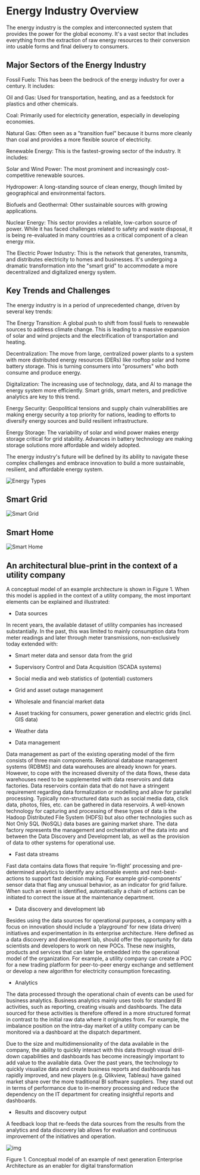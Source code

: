 # Energy Industry Overview

The energy industry is the complex and interconnected system that provides the power for the global economy. It's a vast sector that includes everything from the extraction of raw energy resources to their conversion into usable forms and final delivery to consumers.

## Major Sectors of the Energy Industry
Fossil Fuels: This has been the bedrock of the energy industry for over a century. It includes:

Oil and Gas: Used for transportation, heating, and as a feedstock for plastics and other chemicals.

Coal: Primarily used for electricity generation, especially in developing economies.

Natural Gas: Often seen as a "transition fuel" because it burns more cleanly than coal and provides a more flexible source of electricity.

Renewable Energy: This is the fastest-growing sector of the industry. It includes:

Solar and Wind Power: The most prominent and increasingly cost-competitive renewable sources.

Hydropower: A long-standing source of clean energy, though limited by geographical and environmental factors.

Biofuels and Geothermal: Other sustainable sources with growing applications.

Nuclear Energy: This sector provides a reliable, low-carbon source of power. While it has faced challenges related to safety and waste disposal, it is being re-evaluated in many countries as a critical component of a clean energy mix.

The Electric Power Industry: This is the network that generates, transmits, and distributes electricity to homes and businesses. It's undergoing a dramatic transformation into the "smart grid" to accommodate a more decentralized and digitalized energy system.

## Key Trends and Challenges
The energy industry is in a period of unprecedented change, driven by several key trends:

The Energy Transition: A global push to shift from fossil fuels to renewable sources to address climate change. This is leading to a massive expansion of solar and wind projects and the electrification of transportation and heating.

Decentralization: The move from large, centralized power plants to a system with more distributed energy resources (DERs) like rooftop solar and home battery storage. This is turning consumers into "prosumers" who both consume and produce energy.

Digitalization: The increasing use of technology, data, and AI to manage the energy system more efficiently. Smart grids, smart meters, and predictive analytics are key to this trend.

Energy Security: Geopolitical tensions and supply chain vulnerabilities are making energy security a top priority for nations, leading to efforts to diversify energy sources and build resilient infrastructure.

Energy Storage: The variability of solar and wind power makes energy storage critical for grid stability. Advances in battery technology are making storage solutions more affordable and widely adopted.

The energy industry's future will be defined by its ability to navigate these complex challenges and embrace innovation to build a more sustainable, resilient, and affordable energy system.

![Energy Types](/images/Slide5.JPG)
## Smart Grid
![Smart Grid](/images/SmartGrid.JPG)
## Smart Home
![Smart Home](/images/Slide4.JPG)
## An architectural blue-print in the context of a utility company

A conceptual model of an example architecture is shown in Figure 1. When this model is applied in the context of a utility company, the most important elements can be explained and illustrated:

- Data sources

In recent years, the available dataset of utility companies has increased substantially. In the past, this was limited to mainly consumption data from meter readings and later through meter transmissions, non-exclusively today extended with:

- Smart meter data and sensor data from the grid
- Supervisory Control and Data Acquisition (SCADA systems)
- Social media and web statistics of (potential) customers
- Grid and asset outage management
- Wholesale and financial market data
- Asset tracking for consumers, power generation and electric grids (incl. GIS data)
- Weather data

 

- Data management

Data management as part of the existing operating model of the firm consists of three main components. Relational database management systems (RDBMS) and data warehouses are already known for years. However, to cope with the increased diversity of the data flows, these data warehouses need to be supplemented with data reservoirs and data factories. Data reservoirs contain data that do not have a stringent requirement regarding data formalization or modelling and allow for parallel processing. Typically non-structured data such as social media data, click data, photos, files, etc. can be gathered in data reservoirs. A well-known technology for capturing and processing of these types of data is the Hadoop Distributed File System (HDFS) but also other technologies such as Not Only SQL (NoSQL) data bases are gaining market share. The data factory represents the management and orchestration of the data into and between the Data Discovery and Development lab, as well as the provision of data to other systems for operational use.

 

- Fast data streams

Fast data contains data flows that require ‘in-flight’ processing and pre-determined analytics to identify any actionable events and next-best-actions to support fast decision making. For example grid-components’ sensor data that flag any unusual behavior, as an indicator for grid failure. When such an event is identified, automatically a chain of actions can be initiated to correct the issue at the maintenance department.  

 

- Data discovery and development lab

Besides using the data sources for operational purposes, a company with a focus on innovation should include a ‘playground’ for new (data driven) initiatives and experimentation in its enterprise architecture. Here defined as a data discovery and development lab, should offer the opportunity for data scientists and developers to work on new POCs. These new insights, products and services that can later be embedded into the operational model of the organization. For example, a utility company can create a POC for a new trading platform for peer-to-peer energy exchange and settlement or develop a new algorithm for electricity consumption forecasting.

 

- Analytics

The data processed through the operational chain of events can be used for business analytics. Business analytics mainly uses tools for standard BI activities, such as reporting, creating visuals and dashboards. The data sourced for these activities is therefore offered in a more structured format in contrast to the initial raw data where it originates from. For example, the imbalance position on the intra-day market of a utility company can be monitored via a dashboard at the dispatch department.

 

Due to the size and multidimensionality of the data available in the company, the ability to quickly interact with this data through visual drill-down capabilities and dashboards has become increasingly important to add value to the available data. Over the past years, the technology to quickly visualize data and create business reports and dashboards has rapidly improved, and new players (e.g. Qlikview, Tableau) have gained market share over the more traditional BI software suppliers. They stand out in terms of performance due to in-memory processing and reduce the dependency on the IT department for creating insightful reports and dashboards.

 

- Results and discovery output

A feedback loop that re-feeds the data sources from the results from the analytics and data discovery lab allows for evaluation and continuous improvement of the initiatives and operation.

 

![img](/images/Enterprise_Arch_Utilities.png)


Figure 1. Conceptual model of an example of next generation Enterprise Architecture as an enabler for digital transformation





